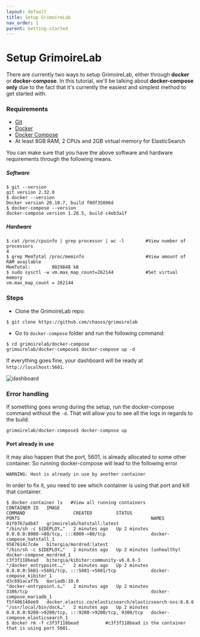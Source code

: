 ```yaml
---
layout: default
title: Setup GrimoireLab
nav_order: 1
parent: Getting-started
---
```


# Setup GrimoireLab

There are currently two ways to setup GrimoireLab, either through **docker** or **docker-compose**. In this tutorial, we'll be talking about **docker-compose only** due to the fact that it's currently the easiest and simplest method to get started with.

### Requirements

- [Git](https://git-scm.com/book/en/v2/Getting-Started-Installing-Git)
- [Docker](https://docs.docker.com/engine/install/)
- [Docker Compose](https://docs.docker.com/compose/install/)
- At least 8GB RAM, 2 CPUs and 2GB virtual memory for ElasticSearch

You can make sure that you have the above software and hardware requirements through the following means.

##### Software

```console
$ git --version
git version 2.32.0
$ docker --version
Docker version 20.10.7, build f0df35096d
$ docker-compose --version
docker-compose version 1.28.5, build c4eb3a1f
```

##### Hardware

```console
$ cat /proc/cpuinfo | grep processor | wc -l        #View number of processors
4
$ grep MemTotal /proc/meminfo                       #View amount of RAM available
MemTotal:        8029848 kB
$ sudo sysctl -w vm.max_map_count=262144            #Set virtual memory
vm.max_map_count = 262144
```

### Steps

- Clone the GrimoireLab repo:

```console
$ git clone https://github.com/chaoss/grimoirelab
```

- Go to `docker-compose` folder and run the following command:

```console
$ cd grimoirelab/docker-compose
grimoirelab/docker-compose$ docker-compose up -d
```

If everything goes fine, your dashboard will be ready at `http://localhost:5601`.

![dashboard](../assets/dashboard.png)

### Error handling

If something goes wrong during the setup, run the docker-compose command without the `-d`. That will allow you to see all the logs in regards to the build.

```console
grimoirelab/docker-compose$ docker-compose up
```

#### Port already in use

It may also happen that the port, 5601, is already allocated to some other container. So running docker-compose will lead to the following error

```console
WARNING: Host is already in use by another container
```

In order to fix it, you need to see which container is using that port and kill that container.

```console
$ docker container ls   #View all running containers
CONTAINER ID   IMAGE                                                     COMMAND                  CREATED         STATUS                     PORTS                                                 NAMES
01f0767adb47   grimoirelab/hatstall:latest                               "/bin/sh -c ${DEPLOY…"   2 minutes ago   Up 2 minutes               0.0.0.0:8000->80/tcp, :::8000->80/tcp                 docker-compose_hatstall_1
9587614c7c4e   bitergia/mordred:latest                                   "/bin/sh -c ${DEPLOY…"   2 minutes ago   Up 2 minutes (unhealthy)                                                         docker-compose_mordred_1
c3f3f118bead   bitergia/kibiter:community-v6.8.6-3                       "/docker_entrypoint.…"   2 minutes ago   Up 2 minutes               0.0.0.0:5601->5601/tcp, :::5601->5601/tcp             docker-compose_kibiter_1
d3c691acaf7b   mariadb:10.0                                              "docker-entrypoint.s…"   2 minutes ago   Up 2 minutes               3306/tcp                                              docker-compose_mariadb_1
f5f406146ee9   docker.elastic.co/elasticsearch/elasticsearch-oss:6.8.6   "/usr/local/bin/dock…"   2 minutes ago   Up 2 minutes               0.0.0.0:9200->9200/tcp, :::9200->9200/tcp, 9300/tcp   docker-compose_elasticsearch_1
$ docker rm -f c3f3f118bead          #c3f3f118bead is the container that is using port 5601.
```
